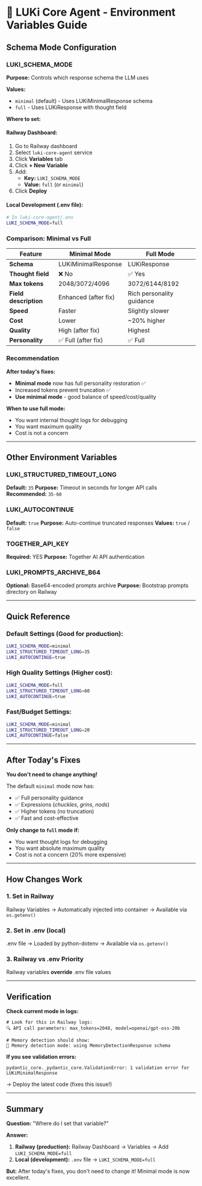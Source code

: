 # 🔧 LUKi Core Agent - Environment Variables Guide

## Schema Mode Configuration

### LUKI_SCHEMA_MODE

**Purpose:** Controls which response schema the LLM uses

**Values:**
- `minimal` (default) - Uses LUKiMinimalResponse schema
- `full` - Uses LUKiResponse with thought field

**Where to set:**

#### Railway Dashboard:
1. Go to Railway dashboard
2. Select `luki-core-agent` service
3. Click **Variables** tab
4. Click **+ New Variable**
5. Add:
   - **Key:** `LUKI_SCHEMA_MODE`
   - **Value:** `full` (or `minimal`)
6. Click **Deploy**

#### Local Development (.env file):
```bash
# In luki-core-agent/.env
LUKI_SCHEMA_MODE=full
```

### Comparison: Minimal vs Full

| Feature | Minimal Mode | Full Mode |
|---------|-------------|-----------|
| **Schema** | LUKiMinimalResponse | LUKiResponse |
| **Thought field** | ❌ No | ✅ Yes |
| **Max tokens** | 2048/3072/4096 | 3072/6144/8192 |
| **Field description** | Enhanced (after fix) | Rich personality guidance |
| **Speed** | Faster | Slightly slower |
| **Cost** | Lower | ~20% higher |
| **Quality** | High (after fix) | Highest |
| **Personality** | ✅ Full (after fix) | ✅ Full |

### Recommendation

**After today's fixes:**
- **Minimal mode** now has full personality restoration ✅
- Increased tokens prevent truncation ✅
- **Use minimal mode** - good balance of speed/cost/quality

**When to use full mode:**
- You want internal thought logs for debugging
- You want maximum quality
- Cost is not a concern

---

## Other Environment Variables

### LUKI_STRUCTURED_TIMEOUT_LONG
**Default:** `35`
**Purpose:** Timeout in seconds for longer API calls
**Recommended:** `35-60`

### LUKI_AUTOCONTINUE
**Default:** `true`
**Purpose:** Auto-continue truncated responses
**Values:** `true` / `false`

### TOGETHER_API_KEY
**Required:** YES
**Purpose:** Together AI API authentication

### LUKI_PROMPTS_ARCHIVE_B64
**Optional:** Base64-encoded prompts archive
**Purpose:** Bootstrap prompts directory on Railway

---

## Quick Reference

### Default Settings (Good for production):
```bash
LUKI_SCHEMA_MODE=minimal
LUKI_STRUCTURED_TIMEOUT_LONG=35
LUKI_AUTOCONTINUE=true
```

### High Quality Settings (Higher cost):
```bash
LUKI_SCHEMA_MODE=full
LUKI_STRUCTURED_TIMEOUT_LONG=60
LUKI_AUTOCONTINUE=true
```

### Fast/Budget Settings:
```bash
LUKI_SCHEMA_MODE=minimal
LUKI_STRUCTURED_TIMEOUT_LONG=20
LUKI_AUTOCONTINUE=false
```

---

## After Today's Fixes

**You don't need to change anything!**

The default `minimal` mode now has:
- ✅ Full personality guidance
- ✅ Expressions (*chuckles*, *grins*, *nods*)
- ✅ Higher tokens (no truncation)
- ✅ Fast and cost-effective

**Only change to `full` mode if:**
- You want thought logs for debugging
- You want absolute maximum quality
- Cost is not a concern (20% more expensive)

---

## How Changes Work

### 1. Set in Railway
Railway Variables → Automatically injected into container → Available via `os.getenv()`

### 2. Set in .env (local)
.env file → Loaded by python-dotenv → Available via `os.getenv()`

### 3. Railway vs .env Priority
Railway variables **override** .env file values

---

## Verification

**Check current mode in logs:**
```
# Look for this in Railway logs:
🔍 API call parameters: max_tokens=2048, model=openai/gpt-oss-20b

# Memory detection should show:
🧠 Memory detection mode: using MemoryDetectionResponse schema
```

**If you see validation errors:**
```
pydantic_core._pydantic_core.ValidationError: 1 validation error for LUKiMinimalResponse
```

→ Deploy the latest code (fixes this issue!)

---

## Summary

**Question:** "Where do I set that variable?"

**Answer:**
1. **Railway (production):** Railway Dashboard → Variables → Add `LUKI_SCHEMA_MODE=full`
2. **Local (development):** `.env` file → `LUKI_SCHEMA_MODE=full`

**But:** After today's fixes, you don't need to change it! Minimal mode is now excellent.
